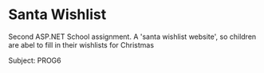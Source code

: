 <h1>Santa Wishlist</h1>

<p>Second ASP.NET School assignment. A 'santa wishlist website', so children are abel to fill in their wishlists for Christmas</p>

<p>Subject: PROG6 </p>
